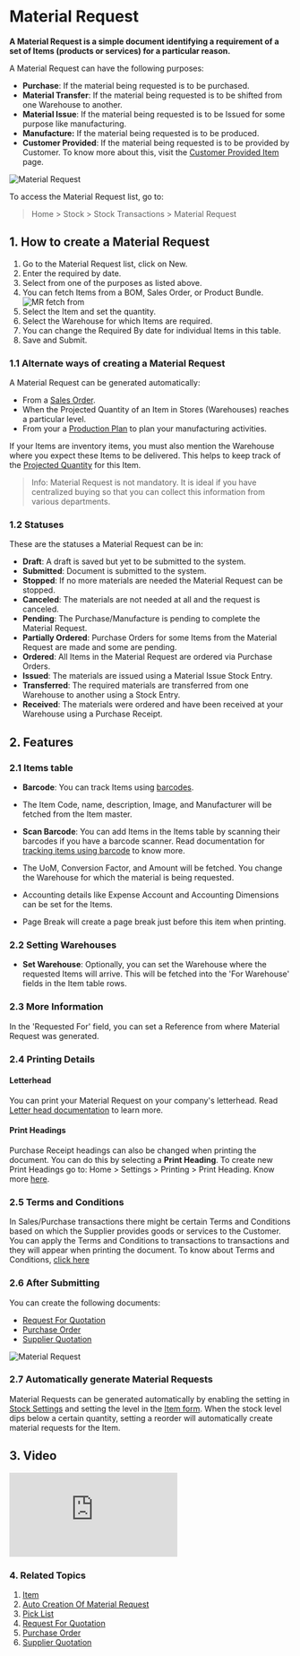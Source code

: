 <!-- add-breadcrumbs -->
# Material Request

**A Material Request is a simple document identifying a requirement of a set of Items (products or services) for a particular reason.**

A Material Request can have the following purposes:

* **Purchase**: If the material being requested is to be purchased.
* **Material Transfer**: If the material being requested is to be shifted from one Warehouse to another.
* **Material Issue**: If the material being requested is to be Issued for some purpose like manufacturing.
* **Manufacture:** If the material being requested is to be produced.
* **Customer Provided**: If the material being requested is to be provided by Customer. To know more about this, visit the [Customer Provided Item](/docs/v12/user/manual/en/manufacturing/articles/customer-provided-items) page.

<img class="screenshot" alt="Material Request" src="{{docs_base_url}}/v12/assets/img/buying/material-request-flowchart.png">

To access the Material Request list, go to:
> Home > Stock > Stock Transactions > Material Request

## 1. How to create a Material Request
1. Go to the Material Request list, click on New.
1. Enter the required by date.
1. Select from one of the purposes as listed above.
1. You can fetch Items from a BOM, Sales Order, or Product Bundle.
  ![MR fetch from](/docs/v12/assets/img/stock/mr-fetch-from.png)
1. Select the Item and set the quantity.
1. Select the Warehouse for which Items are required.
1. You can change the Required By date for individual Items in this table.
1. Save and Submit.

### 1.1 Alternate ways of creating a Material Request
A Material Request can be generated automatically:

* From a [Sales Order](/docs/v12/user/manual/en/selling/sales-order).
* When the Projected Quantity of an Item in Stores (Warehouses) reaches a particular level.
* From your a [Production Plan](/docs/v12/user/manual/en/manufacturing/production-plan) to plan your manufacturing activities.

If your Items are inventory items, you must also mention the Warehouse where you expect these Items to be delivered. This helps to keep track of the [Projected Quantity](/docs/v12/user/manual/en/stock/projected-quantity) for this Item.

> Info: Material Request is not mandatory. It is ideal if you have centralized
buying so that you can collect this information from various departments.

### 1.2 Statuses

These are the statuses a Material Request can be in:

* **Draft**: A draft is saved but yet to be submitted to the system.
* **Submitted**: Document is submitted to the system.
* **Stopped**: If no more materials are needed the Material Request can be stopped.
* **Canceled**: The materials are not needed at all and the request is canceled.
* **Pending**: The Purchase/Manufacture is pending to complete the Material Request.
* **Partially Ordered**: Purchase Orders for some Items from the Material Request are made and some are pending.
* **Ordered**: All Items in the Material Request are ordered via Purchase Orders.
* **Issued**: The materials are issued using a Material Issue Stock Entry.
* **Transferred**: The required materials are transferred from one Warehouse to another using a Stock Entry.
* **Received**: The materials were ordered and have been received at your Warehouse using a Purchase Receipt.

## 2. Features
### 2.1 Items table
* **Barcode**: You can track Items using [barcodes](/docs/v12/user/manual/en/stock/articles/track-items-using-barcode).

* The Item Code, name, description, Image, and Manufacturer will be fetched from the Item master.

* **Scan Barcode**: You can add Items in the Items table by scanning their barcodes if you have a barcode scanner. Read documentation for [tracking items using barcode](/docs/v12/user/manual/en/stock/articles/track-items-using-barcode) to know more.

* The UoM, Conversion Factor, and Amount will be fetched. You change the Warehouse for which the material is being requested.

* Accounting details like Expense Account and Accounting Dimensions can be set for the Items.

* Page Break will create a page break just before this item when printing.

### 2.2 Setting Warehouses
* **Set Warehouse**: Optionally, you can set the Warehouse where the requested Items will arrive. This will be fetched into the 'For Warehouse' fields in the Item table rows.

### 2.3 More Information
In the 'Requested For' field, you can set a Reference from where Material Request was generated.

### 2.4 Printing Details
#### Letterhead
You can print your Material Request on your company's letterhead.
Read [Letter head documentation](/docs/v12/user/manual/en/setting-up/print/letter-head) to learn more.

#### Print Headings
Purchase Receipt headings can also be changed when printing the document. You can do this by selecting a **Print Heading**. To create new Print Headings go to: Home > Settings > Printing > Print Heading. Know more [here](/docs/v12/user/manual/en/setting-up/print/print-headings).

### 2.5 Terms and Conditions
In Sales/Purchase transactions there might be certain Terms and Conditions based on which the Supplier provides goods or services to the Customer. You can apply the Terms and Conditions to transactions to transactions and they will appear when printing the document. To know about Terms and Conditions, [click here](/docs/v12/user/manual/en/setting-up/print/terms-and-conditions)

### 2.6 After Submitting
You can create the following documents:

* [Request For Quotation](/docs/v12/user/manual/en/buying/request-for-quotation)
* [Purchase Order](/docs/v12/user/manual/en/buying/purchase-order)
* [Supplier Quotation](/docs/v12/user/manual/en/buying/supplier-quotation)

<img class="screenshot" alt="Material Request" src="{{docs_base_url}}/v12/assets/img/stock/material-request.png">


### 2.7 Automatically generate Material Requests

Material Requests can be generated automatically by enabling the setting in [Stock Settings](/docs/v12/user/manual/en/stock/stock-settings#9-automatic-material-request) and setting the level in the [Item form](/docs/v12/user/manual/en/stock/item#34-automatic-reordering). When the stock level dips below a certain quantity, setting a reorder will automatically create material requests for the Item.

## 3. Video
<div>
  <div class="embed-container">
    <iframe src="https://www.youtube.com/embed/55Gk2j7Q8Zw?rel=0" frameborder="0" allow="autoplay; encrypted-media" allowfullscreen>
    </iframe>
  </div>
</div>

### 4. Related Topics
1. [Item](/docs/v12/user/manual/en/stock/item)
1. [Auto Creation Of Material Request](/docs/v12/user/manual/en/stock/articles/auto-creation-of-material-request)
1. [Pick List](/docs/v12/user/manual/en/stock/pick-list#23-create-pick-list-from-material-request)
1. [Request For Quotation](/docs/v12/user/manual/en/buying/request-for-quotation)
1. [Purchase Order](/docs/v12/user/manual/en/buying/purchase-order)
1. [Supplier Quotation](/docs/v12/user/manual/en/buying/supplier-quotation)
